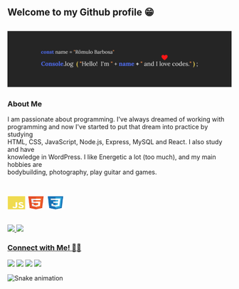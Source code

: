 ## Welcome to my Github profile 😁

## ![Cover](./src/img/img2.png)

### About Me
I am passionate about programming. I've always dreamed of working with \
programming and now I've started to put that dream into practice by studying \
HTML, CSS, JavaScript, Node.js, Express, MySQL and React. I also study and have\
knowledge in WordPress. I like Energetic a lot (too much), and my main hobbies are \
bodybuilding, photography, play guitar and games.


  
## </div>
<div style="display: inline_block"><br>
  <img align="center" alt="Js" height="30" width="40" src="https://raw.githubusercontent.com/devicons/devicon/master/icons/javascript/javascript-plain.svg">
  <img align="center" alt="HTML" height="30" width="40" src="https://raw.githubusercontent.com/devicons/devicon/master/icons/html5/html5-original.svg">
  <img align="center" alt="CSS" height="30" width="40" src="https://raw.githubusercontent.com/devicons/devicon/master/icons/css3/css3-original.svg">
</div>

<br>
<br>

<div>
   <a href="https://github.com/Romulo-Barbosa">
   <img height="180em" src="https://github-readme-stats.vercel.app/api?username=Romulo-Barbosa&show_icons=true&theme=tokyonight&include_all_commits=true&count_private=true"/>
   <img height="180em" src="https://github-readme-stats.vercel.app/api/top-langs/?username=Romulo-Barbosa&layout=compact&langs_count=6&theme=tokyonight"/>


 
  ### Connect with Me! 🤝🏻
 
<div> 
 
  
 
  <a href = "mailto:romulo.barbosaa94@gmail.com"><img src="https://img.shields.io/badge/-Gmail-%23333?style=for-the-badge&logo=gmail&logoColor=white" target="_blank"></a>
  <a href="https://www.linkedin.com/in/romulo-barbosa1/" target="_blank"><img src="https://img.shields.io/badge/-LinkedIn-%230077B5?style=for-the-badge&logo=linkedin&logoColor=white" target="_blank"></a> 
   <a href="https://www.instagram.com/romulo.barbosaa/" target="_blank"><img src="https://img.shields.io/badge/-Instagram-%23E4405F?style=for-the-badge&logo=instagram&logoColor=white" target="_blank"></a>
<a href = "https://romulo-barbosa.github.io/mini-portfolio-romulo-barbosa/"><img src="https://img.shields.io/badge/-Portfolio-%23333?style=for-the-badge&=portfolioColor=white" target="_blank"></a>
 
  ![Snake animation](https://github.com/Romulo-Barbosa/Romulo-Barbosa/blob/output/github-contribution-grid-snake.svg)

</div>

